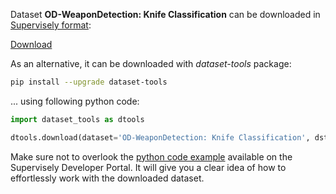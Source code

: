 Dataset **OD-WeaponDetection: Knife Classification** can be downloaded in [Supervisely format](https://developer.supervisely.com/api-references/supervisely-annotation-json-format):

 [Download](https://assets.supervisely.com/supervisely-supervisely-assets-public/teams_storage/X/b/LG/BsUMxwUsCUQY6zorQvaqIxHKJkH07jpKnDjFBJi9GVG8UGhwpK9JnzMRiNmXMzKk1JZRfaG4OyCjXvGk0MGt3JwaV7cXQc0mgPBI15dBhdkxBixTK48TXjx5MUvL.tar)

As an alternative, it can be downloaded with *dataset-tools* package:
``` bash
pip install --upgrade dataset-tools
```

... using following python code:
``` python
import dataset_tools as dtools

dtools.download(dataset='OD-WeaponDetection: Knife Classification', dst_dir='~/dataset-ninja/')
```
Make sure not to overlook the [python code example](https://developer.supervisely.com/getting-started/python-sdk-tutorials/iterate-over-a-local-project) available on the Supervisely Developer Portal. It will give you a clear idea of how to effortlessly work with the downloaded dataset.


